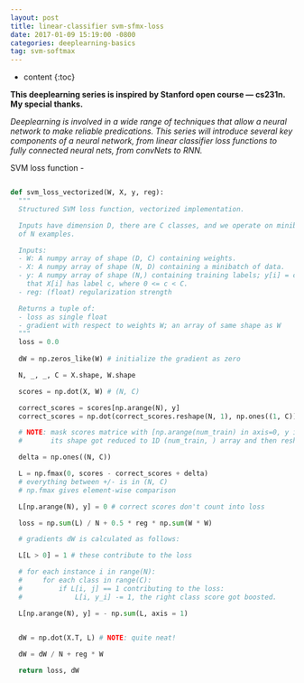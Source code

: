 ```yaml
---
layout: post
title: linear-classifier svm-sfmx-loss
date: 2017-01-09 15:19:00 -0800
categories: deeplearning-basics 
tag: svm-softmax
---
```


* content
{:toc}



__This deeplearning series is inspired by Stanford open course — cs231n. My special thanks.__


_Deeplearning is involved in a wide range of techniques that allow a neural network to make reliable predications. This series will introduce several key components of a neural network, from linear classifier loss functions to fully connected neural nets, from convNets to RNN._


SVM loss function - 

```python

def svm_loss_vectorized(W, X, y, reg):
  """
  Structured SVM loss function, vectorized implementation.

  Inputs have dimension D, there are C classes, and we operate on minibatches
  of N examples.

  Inputs:
  - W: A numpy array of shape (D, C) containing weights.
  - X: A numpy array of shape (N, D) containing a minibatch of data.
  - y: A numpy array of shape (N,) containing training labels; y[i] = c means
    that X[i] has label c, where 0 <= c < C.
  - reg: (float) regularization strength

  Returns a tuple of:
  - loss as single float
  - gradient with respect to weights W; an array of same shape as W
  """
  loss = 0.0
  
  dW = np.zeros_like(W) # initialize the gradient as zero

  N, _, _, C = X.shape, W.shape

  scores = np.dot(X, W) # (N, C)

  correct_scores = scores[np.arange(N), y]
  correct_scores = np.dot(correct_scores.reshape(N, 1), np.ones((1, C))) # (N, C)

  # NOTE: mask scores matrice with [np.arange(num_train) in axis=0, y in axis = 1]
  #       its shape got reduced to 1D (num_train, ) array and then reshape to 2D (num_train, 1) array

  delta = np.ones((N, C))

  L = np.fmax(0, scores - correct_scores + delta)
  # everything between +/- is in (N, C)
  # np.fmax gives element-wise comparison

  L[np.arange(N), y] = 0 # correct scores don't count into loss

  loss = np.sum(L) / N + 0.5 * reg * np.sum(W * W)

  # gradients dW is calculated as follows:

  L[L > 0] = 1 # these contribute to the loss

  # for each instance i in range(N):
  #     for each class in range(C):
  #         if L[i, j] == 1 contributing to the loss:
  #             L[i, y_i] -= 1, the right class score got boosted.

  L[np.arange(N), y] = - np.sum(L, axis = 1)


  dW = np.dot(X.T, L) # NOTE: quite neat!
  
  dW = dW / N + reg * W

  return loss, dW

```

